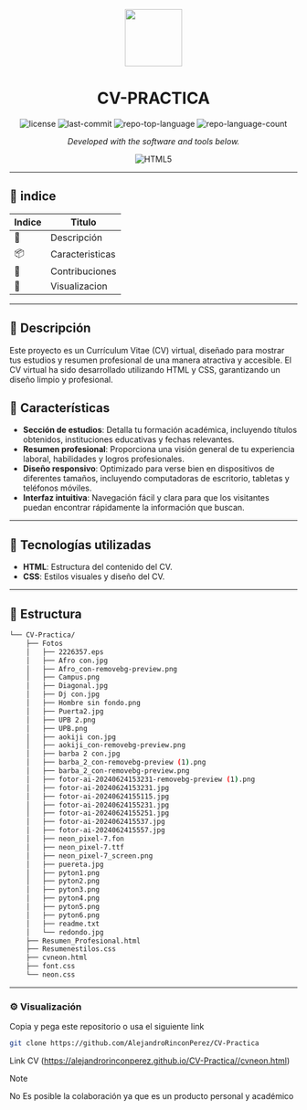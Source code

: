 <p align="center">
  <img src="https://images.vexels.com/content/140030/preview/cv-icon-340479.png" width="100" />
</p>
<p align="center">
    <h1 align="center">CV-PRACTICA</h1>
</p>

<p align="center">
	<img src="https://img.shields.io/github/license/AlejandroRinconPerez/CV-Practica?style=flat&color=0080ff" alt="license">
	<img src="https://img.shields.io/github/last-commit/AlejandroRinconPerez/CV-Practica?style=flat&logo=git&logoColor=white&color=0080ff" alt="last-commit">
	<img src="https://img.shields.io/github/languages/top/AlejandroRinconPerez/CV-Practica?style=flat&color=0080ff" alt="repo-top-language">
	<img src="https://img.shields.io/github/languages/count/AlejandroRinconPerez/CV-Practica?style=flat&color=0080ff" alt="repo-language-count">
<p>
<p align="center">
		<em>Developed with the software and tools below.</em>
</p>
<p align="center">
	<img src="https://img.shields.io/badge/HTML5-E34F26.svg?style=flat&logo=HTML5&logoColor=white" alt="HTML5">
</p>
<hr>



## 🔗 indice

| Indice | Titulo  |
|--|--|
| 📍 | Descripción |
| 📦 | Caracteristicas |
| 🧩 | Contribuciones |
| 🤝 |Visualizacion |

---

## 📍 Descripción

Este proyecto es un Currículum Vitae (CV) virtual, diseñado para mostrar tus estudios y resumen profesional de una manera atractiva y accesible. El CV virtual ha sido desarrollado utilizando HTML y CSS, garantizando un diseño limpio y profesional.

## 🤝 Características

-   **Sección de estudios**: Detalla tu formación académica, incluyendo títulos obtenidos, instituciones educativas y fechas relevantes.
-   **Resumen profesional**: Proporciona una visión general de tu experiencia laboral, habilidades y logros profesionales.
-   **Diseño responsivo**: Optimizado para verse bien en dispositivos de diferentes tamaños, incluyendo computadoras de escritorio, tabletas y teléfonos móviles.
-   **Interfaz intuitiva**: Navegación fácil y clara para que los visitantes puedan encontrar rápidamente la información que buscan.
---

## 🧪 Tecnologías utilizadas

-   **HTML**: Estructura del contenido del CV.
-   **CSS**: Estilos visuales y diseño del CV.

---

## 📂 Estructura
```sh
└── CV-Practica/
    ├── Fotos
    │   ├── 2226357.eps
    │   ├── Afro con.jpg
    │   ├── Afro_con-removebg-preview.png
    │   ├── Campus.png
    │   ├── Diagonal.jpg
    │   ├── Dj con.jpg
    │   ├── Hombre sin fondo.png
    │   ├── Puerta2.jpg
    │   ├── UPB 2.png
    │   ├── UPB.png
    │   ├── aokiji con.jpg
    │   ├── aokiji_con-removebg-preview.png
    │   ├── barba 2 con.jpg
    │   ├── barba_2_con-removebg-preview (1).png
    │   ├── barba_2_con-removebg-preview.png
    │   ├── fotor-ai-20240624153231-removebg-preview (1).png
    │   ├── fotor-ai-20240624153231.jpg
    │   ├── fotor-ai-20240624155115.jpg
    │   ├── fotor-ai-20240624155231.jpg
    │   ├── fotor-ai-20240624155251.jpg
    │   ├── fotor-ai-2024062415537.jpg
    │   ├── fotor-ai-2024062415557.jpg
    │   ├── neon_pixel-7.fon
    │   ├── neon_pixel-7.ttf
    │   ├── neon_pixel-7_screen.png
    │   ├── puereta.jpg
    │   ├── pyton1.png
    │   ├── pyton2.png
    │   ├── pyton3.png
    │   ├── pyton4.png
    │   ├── pyton5.png
    │   ├── pyton6.png
    │   ├── readme.txt
    │   └── redondo.jpg
    ├── Resumen_Profesional.html
    ├── Resumenestilos.css
    ├── cvneon.html
    ├── font.css
    └── neon.css

```

---

### ⚙️ Visualización
Copia y pega este repositorio o usa el siguiente link

```sh  
git clone https://github.com/AlejandroRinconPerez/CV-Practica 

 ```
Link CV (https://alejandrorinconperez.github.io/CV-Practica//cvneon.html)

> [!NOTE]
> No Es posible la colaboración ya que es un producto personal y académico









